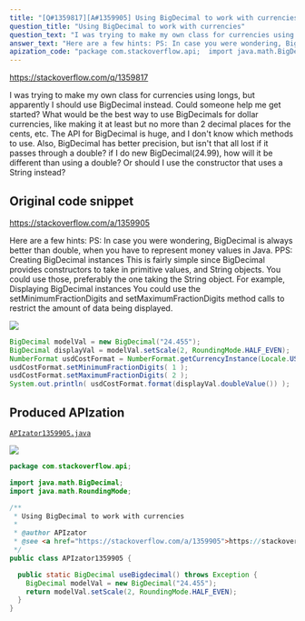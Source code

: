```yaml
---
title: "[Q#1359817][A#1359905] Using BigDecimal to work with currencies"
question_title: "Using BigDecimal to work with currencies"
question_text: "I was trying to make my own class for currencies using longs, but apparently I should use BigDecimal instead. Could someone help me get started? What would be the best way to use BigDecimals for dollar currencies, like making it at least but no more than 2 decimal places for the cents, etc. The API for BigDecimal is huge, and I don't know which methods to use. Also, BigDecimal has better precision, but isn't that all lost if it passes through a double? if I do new BigDecimal(24.99), how will it be different than using a double? Or should I use the constructor that uses a String instead?"
answer_text: "Here are a few hints: PS: In case you were wondering, BigDecimal is always better than double, when you have to represent money values in Java. PPS: Creating BigDecimal instances This is fairly simple since BigDecimal provides constructors to take in primitive values, and String objects. You could use those, preferably the one taking the String object. For example, Displaying BigDecimal instances You could use the setMinimumFractionDigits and setMaximumFractionDigits method calls to restrict the amount of data being displayed."
apization_code: "package com.stackoverflow.api;  import java.math.BigDecimal; import java.math.RoundingMode;  /**  * Using BigDecimal to work with currencies  *  * @author APIzator  * @see <a href=\"https://stackoverflow.com/a/1359905\">https://stackoverflow.com/a/1359905</a>  */ public class APIzator1359905 {    public static BigDecimal useBigdecimal() throws Exception {     BigDecimal modelVal = new BigDecimal(\"24.455\");     return modelVal.setScale(2, RoundingMode.HALF_EVEN);   } }"
---
```


https://stackoverflow.com/q/1359817

I was trying to make my own class for currencies using longs, but apparently I should use BigDecimal instead. Could someone help me get started? What would be the best way to use BigDecimals for dollar currencies, like making it at least but no more than 2 decimal places for the cents, etc. The API for BigDecimal is huge, and I don&#x27;t know which methods to use. Also, BigDecimal has better precision, but isn&#x27;t that all lost if it passes through a double? if I do new BigDecimal(24.99), how will it be different than using a double? Or should I use the constructor that uses a String instead?



## Original code snippet

https://stackoverflow.com/a/1359905

Here are a few hints:
PS: In case you were wondering, BigDecimal is always better than double, when you have to represent money values in Java.
PPS:
Creating BigDecimal instances
This is fairly simple since BigDecimal provides constructors to take in primitive values, and String objects. You could use those, preferably the one taking the String object. For example,
Displaying BigDecimal instances
You could use the setMinimumFractionDigits and setMaximumFractionDigits method calls to restrict the amount of data being displayed.

<div class="code-logo"><img src="/stackoverflow.png" /></div>

```java
BigDecimal modelVal = new BigDecimal("24.455");
BigDecimal displayVal = modelVal.setScale(2, RoundingMode.HALF_EVEN);
NumberFormat usdCostFormat = NumberFormat.getCurrencyInstance(Locale.US);
usdCostFormat.setMinimumFractionDigits( 1 );
usdCostFormat.setMaximumFractionDigits( 2 );
System.out.println( usdCostFormat.format(displayVal.doubleValue()) );
```

## Produced APIzation

[`APIzator1359905.java`](https://github.com/pasqualesalza/apization-temp-data/raw/master/search/APIzator1359905.java)

<div class="code-logo"><img src="/apizator.png" /></div>

```java
package com.stackoverflow.api;

import java.math.BigDecimal;
import java.math.RoundingMode;

/**
 * Using BigDecimal to work with currencies
 *
 * @author APIzator
 * @see <a href="https://stackoverflow.com/a/1359905">https://stackoverflow.com/a/1359905</a>
 */
public class APIzator1359905 {

  public static BigDecimal useBigdecimal() throws Exception {
    BigDecimal modelVal = new BigDecimal("24.455");
    return modelVal.setScale(2, RoundingMode.HALF_EVEN);
  }
}

```